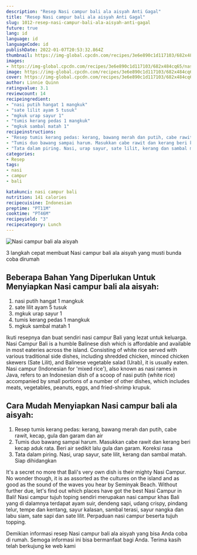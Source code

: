 ```yaml
---
description: "Resep Nasi campur bali ala aisyah Anti Gagal"
title: "Resep Nasi campur bali ala aisyah Anti Gagal"
slug: 1012-resep-nasi-campur-bali-ala-aisyah-anti-gagal
future: true
lang: id
language: id
languageCode: id
publishDate: 2022-01-07T20:53:32.864Z 
thumbnail: https://img-global.cpcdn.com/recipes/3e6e890c1d117103/682x484cq65/nasi-campur-bali-ala-aisyah-foto-resep-utama.png
images:
- https://img-global.cpcdn.com/recipes/3e6e890c1d117103/682x484cq65/nasi-campur-bali-ala-aisyah-foto-resep-utama.png
image: https://img-global.cpcdn.com/recipes/3e6e890c1d117103/682x484cq65/nasi-campur-bali-ala-aisyah-foto-resep-utama.png
cover: https://img-global.cpcdn.com/recipes/3e6e890c1d117103/682x484cq65/nasi-campur-bali-ala-aisyah-foto-resep-utama.png
author: Linnie Quinn
ratingvalue: 3.1
reviewcount: 14
recipeingredient:
- "nasi putih hangat 1 mangkuk"
- "sate lilit ayam 5 tusuk"
- "mgkuk urap sayur 1"
- "tumis kerang pedas 1 mangkuk"
- "mgkuk sambal matah 1"
recipeinstructions:
- "Resep tumis kerang pedas: kerang, bawang merah dan putih, cabe rawit, kecap, gula dan garam dan air"
- "Tumis duo bawang sampai harum. Masukkan cabe rawit dan kerang beri kecap aduk rata. Beri air sedikit lalu gula dan garam. Koreksi rasa"
- "Tata dalam piring. Nasi, urap sayur, sate lilit, kerang dan sambal matah. Siap dihidangkan"
categories:
- Resep
tags:
- nasi
- campur
- bali

katakunci: nasi campur bali 
nutrition: 141 calories
recipecuisine: Indonesian
preptime: "PT11M"
cooktime: "PT46M"
recipeyield: "3"
recipecategory: Lunch
---
```



![Nasi campur bali ala aisyah](https://img-global.cpcdn.com/recipes/3e6e890c1d117103/682x484cq65/nasi-campur-bali-ala-aisyah-foto-resep-utama.png)

3 langkah cepat membuat  Nasi campur bali ala aisyah yang musti bunda coba dirumah

<!--inarticleads1-->

## Beberapa Bahan Yang Diperlukan Untuk Menyiapkan Nasi campur bali ala aisyah:

1. nasi putih hangat 1 mangkuk
1. sate lilit ayam 5 tusuk
1. mgkuk urap sayur 1
1. tumis kerang pedas 1 mangkuk
1. mgkuk sambal matah 1

Ikuti resepnya dan buat sendiri nasi campur Bali yang lezat untuk keluarga. Nasi Campur Bali is a humble Balinese dish which is affordable and available in most eateries across the island. Consisting of white rice served with various traditional side dishes, including shredded chicken, minced chicken skewers (Sate Lilit), and Balinese vegetable salad (Urab), it is usually eaten. Nasi campur (Indonesian for &#39;mixed rice&#39;), also known as nasi rames in Java, refers to an Indonesian dish of a scoop of nasi putih (white rice) accompanied by small portions of a number of other dishes, which includes meats, vegetables, peanuts, eggs, and fried-shrimp krupuk. 

<!--inarticleads2-->

## Cara Mudah Menyiapkan Nasi campur bali ala aisyah:

1. Resep tumis kerang pedas: kerang, bawang merah dan putih, cabe rawit, kecap, gula dan garam dan air
1. Tumis duo bawang sampai harum. Masukkan cabe rawit dan kerang beri kecap aduk rata. Beri air sedikit lalu gula dan garam. Koreksi rasa
1. Tata dalam piring. Nasi, urap sayur, sate lilit, kerang dan sambal matah. Siap dihidangkan


It&#39;s a secret no more that Bali&#39;s very own dish is their mighty Nasi Campur. No wonder though, it is as assorted as the cultures on the island and as good as the sound of the waves you hear by Seminyak Beach. Without further due, let&#39;s find out which places have got the best Nasi Campur in Bali! Nasi campur tujuh toping sendiri merupakan nasi campur khas Bali yang di dalamnya terdapat ayam suir, dendeng sapi, udang crispy, pindang telur, tempe dan kentang, sayur kalasan, sambal terasi, sayur nangka dan labu siam, sate sapi dan sate lilit. Perpaduan nasi campur beserta tujuh topping. 

Demikian informasi  resep Nasi campur bali ala aisyah   yang bisa Anda coba di rumah. Semoga informasi ini bisa bermanfaat bagi Anda. Terima kasih telah berkujung ke web kami

